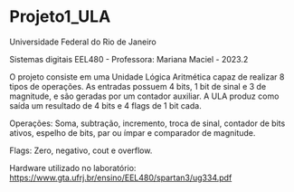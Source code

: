 # Projeto1_ULA
Universidade Federal do Rio de Janeiro

Sistemas digitais EEL480 - Professora: Mariana Maciel - 2023.2

O projeto consiste em uma Unidade Lógica Aritmética capaz de realizar 8 tipos de operações. As entradas possuem 4 bits, 1 bit de sinal e 3 de magnitude, e são geradas por um contador auxiliar. A ULA produz como saída um resultado de 4 bits e 4 flags de 1 bit cada.

Operações:  Soma, subtração, incremento, troca de sinal, contador de bits ativos, espelho de bits, par ou ímpar e comparador de magnitude.

Flags: Zero, negativo, cout e overflow.

Hardware utilizado no laboratório: https://www.gta.ufrj.br/ensino/EEL480/spartan3/ug334.pdf



